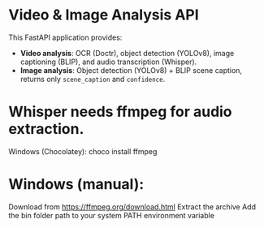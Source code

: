 # Video & Image Analysis API

This FastAPI application provides:
- **Video analysis**: OCR (Doctr), object detection (YOLOv8), image captioning (BLIP), and audio transcription (Whisper).
- **Image analysis**: Object detection (YOLOv8) + BLIP scene caption, returns only `scene_caption` and `confidence`.

# Whisper needs ffmpeg for audio extraction.
Windows (Chocolatey):
choco install ffmpeg

# Windows (manual):
Download from https://ffmpeg.org/download.html
Extract the archive
Add the bin folder path to your system PATH environment variable
